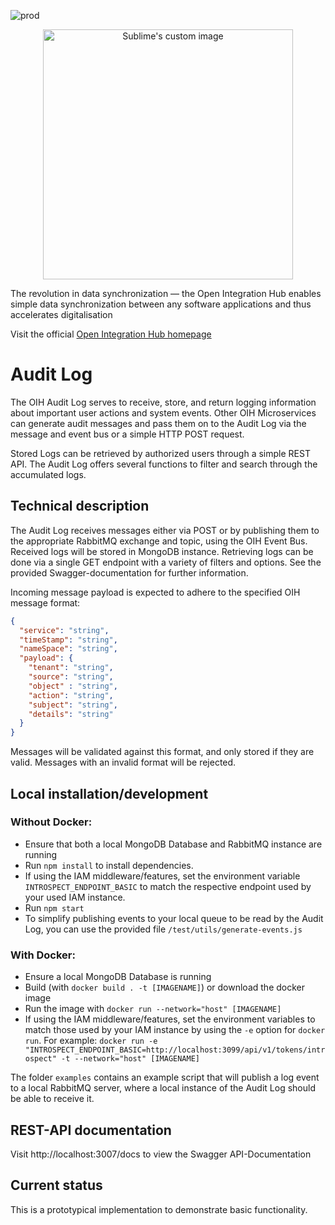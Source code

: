 ![prod](https://img.shields.io/badge/Status-Production-brightgreen.svg)

<p align="center">
  <img src="https://github.com/openintegrationhub/openintegrationhub/blob/master/Assets/medium-oih-einzeilig-zentriert.jpg" alt="Sublime's custom image" width="400"/>
</p>

The revolution in data synchronization — the Open Integration Hub enables simple data synchronization between any software applications and thus accelerates digitalisation

Visit the official [Open Integration Hub homepage](https://www.openintegrationhub.de/)

# Audit Log

The OIH Audit Log serves to receive, store, and return logging information about important user actions and system events. Other OIH Microservices can generate audit messages and pass them on to the Audit Log via the message and event bus or a simple HTTP POST request.

Stored Logs can be retrieved by authorized users through a simple REST API. The Audit Log offers several functions to filter and search through the accumulated logs.

## Technical description

The Audit Log receives messages either via POST or by publishing them to the appropriate RabbitMQ exchange and topic, using the OIH Event Bus. Received logs will be stored in MongoDB instance. Retrieving logs can be done via a single GET endpoint with a variety of filters and options. See the provided Swagger-documentation for further information.

Incoming message payload is expected to adhere to the specified OIH message format:

```json
{
  "service": "string",
  "timeStamp": "string",
  "nameSpace": "string",
  "payload": {
    "tenant": "string",
    "source": "string",
    "object" : "string",
    "action": "string",
    "subject": "string",
    "details": "string"
  }
}
```

Messages will be validated against this format, and only stored if they are valid. Messages with an invalid format will be rejected.

## Local installation/development

### Without Docker:

- Ensure that both a local MongoDB Database and RabbitMQ instance are running
- Run `npm install` to install dependencies.
- If using the IAM middleware/features, set the environment variable `INTROSPECT_ENDPOINT_BASIC` to match the respective endpoint used by your used IAM instance.
- Run `npm start`
- To simplify publishing events to your local queue to be read by the Audit Log, you can use the provided file `/test/utils/generate-events.js`

### With Docker:

- Ensure a local MongoDB Database is running
- Build (with `docker build . -t [IMAGENAME]`) or download the docker image
- Run the image with `docker run --network="host" [IMAGENAME]`
- If using the IAM middleware/features, set the environment variables to match those used by your IAM instance by using the `-e` option for `docker run`. For example: `docker run -e "INTROSPECT_ENDPOINT_BASIC=http://localhost:3099/api/v1/tokens/introspect" -t --network="host" [IMAGENAME]`

The folder `examples` contains an example script that will publish a log event to a local RabbitMQ server, where a local instance of the Audit Log should be able to receive it.

## REST-API documentation

Visit http://localhost:3007/docs to view the Swagger API-Documentation

## Current status

This is a prototypical implementation to demonstrate basic functionality.
